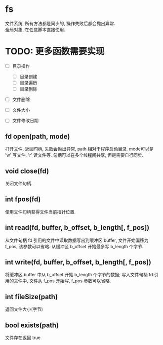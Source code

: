 
# fs

文件系统, 所有方法都是同步的, 操作失败后都会抛出异常.  
全局对象, 在任意脚本直接使用.


# TODO: 更多函数需要实现

* [ ] 目录操作
  * [ ] 目录创建
  * [ ] 目录遍历
  * [ ] 目录删除
* [ ] 文件删除
* [ ] 文件大小
* [ ] 文件修改日期


## fd open(path, mode)

打开文件, 返回句柄, 失败会抛出异常, path 相对于程序启动目录.
mode可以是 'w' 写文件, 'r' 读文件等.
句柄可以在多个线程间共享, 但是需要自行同步.


## void close(fd)

关闭文件句柄.


## int fpos(fd)

使用文件句柄获得文件当前指针位置.


## int read(fd, buffer, b_offset, b_length[, f_pos])

从文件句柄 fd 引用的文件中读取数据写出到缓冲区 buffer, 
文件开始偏移为 f_pos, 该参数可以省略.
从缓冲区 b_offset 开始最多写 b_length 个字节.


## int write(fd, buffer, b_offset, b_length[, f_pos])

将缓冲区 buffer 中从 b_offset 开始 b_length 个字节的数据;
写入文件句柄 fd 引用的文件中, 文件从 f_pos 开始写, f_pos 参数可以省略.


## int fileSize(path)

返回文件大小(字节)


## bool exists(path)

文件存在返回 true